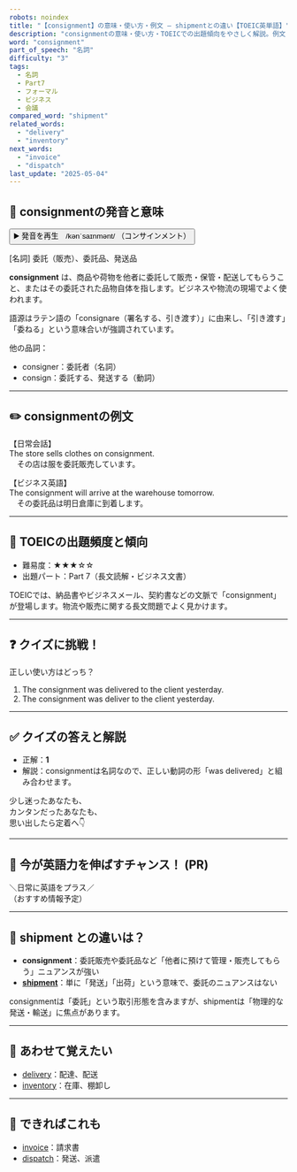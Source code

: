 ```yaml
---
robots: noindex
title: "【consignment】の意味・使い方・例文 ― shipmentとの違い【TOEIC英単語】"
description: "consignmentの意味・使い方・TOEICでの出題傾向をやさしく解説。例文・クイズ付きでshipmentとの違いもわかりやすく学べます。"
word: "consignment"
part_of_speech: "名詞"
difficulty: "3"
tags:
  - 名詞
  - Part7
  - フォーマル
  - ビジネス
  - 会議
compared_word: "shipment"
related_words:
  - "delivery"
  - "inventory"
next_words:
  - "invoice"
  - "dispatch"
last_update: "2025-05-04"
---
```


## 🔰 consignmentの発音と意味

<button class="play-audio" onclick="playTTS('consignment')">
  <span class="play-audio-main">
    ▶️ 発音を再生　/kənˈsaɪnmənt/
  </span>
  <span class="play-audio-sub">
    （コンサインメント）
  </span>
</button>

[名詞] 委託（販売）、委託品、発送品

**consignment** は、商品や荷物を他者に委託して販売・保管・配送してもらうこと、またはその委託された品物自体を指します。ビジネスや物流の現場でよく使われます。

語源はラテン語の「consignare（署名する、引き渡す）」に由来し、「引き渡す」「委ねる」という意味合いが強調されています。

他の品詞：  
- consigner：委託者（名詞）
- consign：委託する、発送する（動詞）

---

## ✏️ consignmentの例文

【日常会話】  
The store sells clothes on consignment.  
　その店は服を委託販売しています。

【ビジネス英語】  
The consignment will arrive at the warehouse tomorrow.  
　その委託品は明日倉庫に到着します。

---

## 🎯 TOEICの出題頻度と傾向

- 難易度：★★★☆☆
- 出題パート：Part 7（長文読解・ビジネス文書）

TOEICでは、納品書やビジネスメール、契約書などの文脈で「consignment」が登場します。物流や販売に関する長文問題でよく見かけます。

---

## ❓ クイズに挑戦！

正しい使い方はどっち？

1. The consignment was delivered to the client yesterday.  
2. The consignment was deliver to the client yesterday.

---

## ✅ クイズの答えと解説

- 正解：**1**
- 解説：consignmentは名詞なので、正しい動詞の形「was delivered」と組み合わせます。

少し迷ったあなたも、  
カンタンだったあなたも、  
思い出したら定着へ👇️

---

## 🚀 今が英語力を伸ばすチャンス！ (PR)

<div class="info-center">
＼日常に英語をプラス／<br>  
（おすすめ情報予定）
</div>

---

## 🤔  shipment との違いは？

- **consignment**：委託販売や委託品など「他者に預けて管理・販売してもらう」ニュアンスが強い
- **[shipment](/word/shipment/)**：単に「発送」「出荷」という意味で、委託のニュアンスはない

consignmentは「委託」という取引形態を含みますが、shipmentは「物理的な発送・輸送」に焦点があります。

---

## 🧩 あわせて覚えたい

- [delivery](/word/delivery/)：配達、配送
- [inventory](/word/inventory/)：在庫、棚卸し

---

## 📖 できればこれも

- [invoice](/word/invoice/)：請求書
- [dispatch](/word/dispatch/)：発送、派遣

<!-- cvid: aid12_bid23 -->
